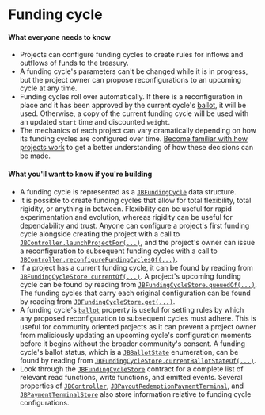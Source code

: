 # Funding cycle

#### What everyone needs to know

* Projects can configure funding cycles to create rules for inflows and outflows of funds to the treasury.
* A funding cycle's parameters can't be changed while it is in progress, but the project owner can propose reconfigurations to an upcoming cycle at any time.
* Funding cycles roll over automatically. If there is a reconfiguration in place and it has been approved by the current cycle's [ballot](ballot.md), it will be used. Otherwise, a copy of the current funding cycle will be used with an updated `start` time and discounted `weight`.
* The mechanics of each project can vary dramatically depending on how its funding cycles are configured over time. [Become familiar with how projects work](project.md) to get a better understanding of how these decisions can be made.

#### What you'll want to know if you're building

* A funding cycle is represented as a [`JBFundingCycle`](/api/data-structures/jbfundingcycle.md) data structure.
* It is possible to create funding cycles that allow for total flexibility, total rigidity, or anything in between. Flexibility can be useful for rapid experimentation and evolution, whereas rigidity can be useful for dependability and trust. Anyone can configure a project's first funding cycle alongside creating the project with a call to [`JBController.launchProjectFor(...)`](/api/contracts/or-controllers/jbcontroller/write/launchprojectfor.md), and the project's owner can issue a reconfiguration to subsequent funding cycles with a call to [`JBController.reconfigureFundingCyclesOf(...)`](/api/contracts/or-controllers/jbcontroller/write/reconfigurefundingcyclesof.md).
* If a project has a current funding cycle, it can be found by reading from [`JBFundingCycleStore.currentOf(...)`](/api/contracts/jbfundingcyclestore/read/currentof.md). A project's upcoming funding cycle can be found by reading from [`JBFundingCycleStore.queuedOf(...)`](/api/contracts/jbfundingcyclestore/read/queuedof.md). The funding cycles that carry each original configuration can be found by reading from [`JBFundingCycleStore.get(...)`](/api/contracts/jbfundingcyclestore/read/get.md).
* A funding cycle's [`ballot`](ballot.md) property is useful for setting rules by which any proposed reconfiguration to subsequent cycles must adhere. This is useful for community oriented projects as it can prevent a project owner from maliciously updating an upcoming cycle's configuration moments before it begins without the broader community's consent. A funding cycle's ballot status, which is a [`JBBallotState`](/api/enums/jbballotstate.md) enumeration, can be found by reading from [`JBFundingCycleStore.currentBallotStateOf(...)`](/api/contracts/jbfundingcyclestore/read/currentballotstateof.md).
* Look through the [`JBFundingCycleStore`](/api/contracts/jbfundingcyclestore/README.md) contract for a complete list of relevant read functions, write functions, and emitted events. Several properties of [`JBController`](/api/contracts/or-controllers/jbcontroller/README.md), [`JBPayoutRedemptionPaymentTerminal`](/api/contracts/or-abstract/jbpayoutredemptionpaymentterminal/README.md), and [`JBPaymentTerminalStore`](/api/contracts/jbpaymentterminalstore/README.md) also store information relative to funding cycle configurations.
